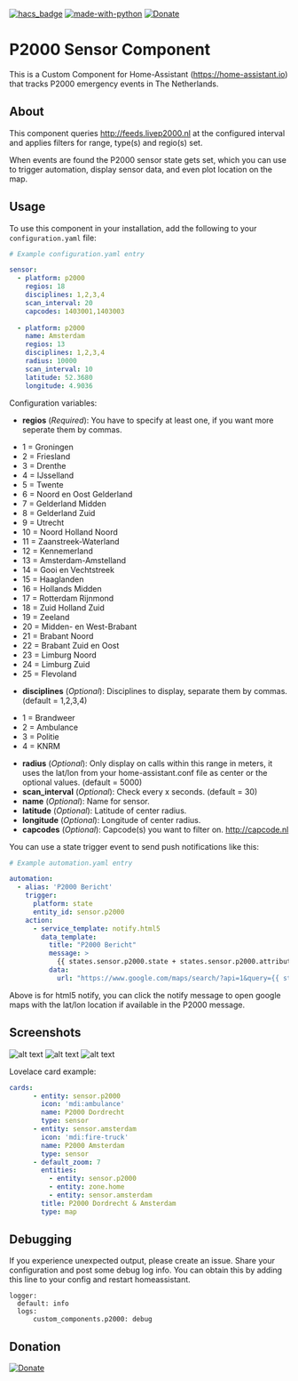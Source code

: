 [![hacs_badge](https://img.shields.io/badge/HACS-Default-orange.svg)](https://github.com/custom-components/hacs)  [![made-with-python](https://img.shields.io/badge/Made%20with-Python-1f425f.svg)](https://www.python.org/) [![Donate](https://img.shields.io/badge/Donate-PayPal-green.svg)](https://www.paypal.me/cyberjunkynl/)

# P2000 Sensor Component
This is a Custom Component for Home-Assistant (https://home-assistant.io) that tracks P2000 emergency events in The Netherlands.

## About
This component queries http://feeds.livep2000.nl at the configured interval and applies filters for range, type(s) and regio(s) set.

When events are found the P2000 sensor state gets set, which you can use to trigger automation, display sensor data,
and even plot location on the map.

## Usage
To use this component in your installation, add the following to your `configuration.yaml` file:

```yaml
# Example configuration.yaml entry

sensor:
  - platform: p2000
    regios: 18
    disciplines: 1,2,3,4
    scan_interval: 20
    capcodes: 1403001,1403003
  
  - platform: p2000
    name: Amsterdam
    regios: 13
    disciplines: 1,2,3,4
    radius: 10000
    scan_interval: 10
    latitude: 52.3680
    longitude: 4.9036
```

Configuration variables:

- **regios** (*Required*): You have to specify at least one, if you want more seperate them by commas.
 * 1 = Groningen
 * 2 = Friesland
 * 3 = Drenthe
 * 4 = IJsselland
 * 5 = Twente
 * 6 = Noord en Oost Gelderland
 * 7 = Gelderland Midden
 * 8 = Gelderland Zuid
 * 9 = Utrecht
 * 10 = Noord Holland Noord
 * 11 = Zaanstreek-Waterland
 * 12 = Kennemerland
 * 13 = Amsterdam-Amstelland
 * 14 = Gooi en Vechtstreek
 * 15 = Haaglanden
 * 16 = Hollands Midden
 * 17 = Rotterdam Rijnmond
 * 18 = Zuid Holland Zuid
 * 19 = Zeeland
 * 20 = Midden- en West-Brabant
 * 21 = Brabant Noord
 * 22 = Brabant Zuid en Oost
 * 23 = Limburg Noord
 * 24 = Limburg Zuid
 * 25 = Flevoland
- **disciplines** (*Optional*): Disciplines to display, separate them by commas. (default = 1,2,3,4)
 * 1 = Brandweer
 * 2 = Ambulance
 * 3 = Politie
 * 4 = KNRM
- **radius** (*Optional*): Only display on calls within this range in meters, it uses the lat/lon from your home-assistant.conf file as center or the optional values. (default = 5000)
- **scan_interval** (*Optional*): Check every x seconds. (default = 30)
- **name** (*Optional*): Name for sensor.
- **latitude** (*Optional*): Latitude of center radius.
- **longitude** (*Optional*): Longitude of center radius.
- **capcodes** (*Optional*): Capcode(s) you want to filter on. http://capcode.nl

You can use a state trigger event to send push notifications like this:
```yaml
# Example automation.yaml entry

automation:
  - alias: 'P2000 Bericht'
    trigger:
      platform: state
      entity_id: sensor.p2000
    action:
      - service_template: notify.html5
        data_template:
          title: "P2000 Bericht"
          message: >
            {{ states.sensor.p2000.state + states.sensor.p2000.attributes.capcodes }}
          data:
            url: "https://www.google.com/maps/search/?api=1&query={{ states.sensor.p2000.attributes.latitude }},{{ states.sensor.p2000.attributes.longitude }}"
```

Above is for html5 notify, you can click the notify message to open google maps with the lat/lon location if available in the P2000 message.

## Screenshots

![alt text](https://github.com/cyberjunky/home-assistant-p2000/blob/master/screenshots/p2000sensor.png?raw=true "Screenshot Sensor")
![alt text](https://github.com/cyberjunky/home-assistant-p2000/blob/master/screenshots/p2000map.png?raw=true "Screenshot Map")
![alt text](https://github.com/cyberjunky/home-assistant-p2000/blob/master/screenshots/p2000multi.png?raw=true "Screenshot Multi")

Lovelace card example:

```yaml
cards:
      - entity: sensor.p2000
        icon: 'mdi:ambulance'
        name: P2000 Dordrecht
        type: sensor
      - entity: sensor.amsterdam
        icon: 'mdi:fire-truck'
        name: P2000 Amsterdam
        type: sensor
      - default_zoom: 7
        entities:
          - entity: sensor.p2000
          - entity: zone.home
          - entity: sensor.amsterdam
        title: P2000 Dordrecht & Amsterdam
        type: map
```

## Debugging
If you experience unexpected output, please create an issue.
Share your configuration and post some debug log info.
You can obtain this by adding this line to your config and restart homeassistant.


```
logger:
  default: info
  logs:
      custom_components.p2000: debug
```

## Donation
[![Donate](https://img.shields.io/badge/Donate-PayPal-green.svg)](https://www.paypal.me/cyberjunkynl/)
